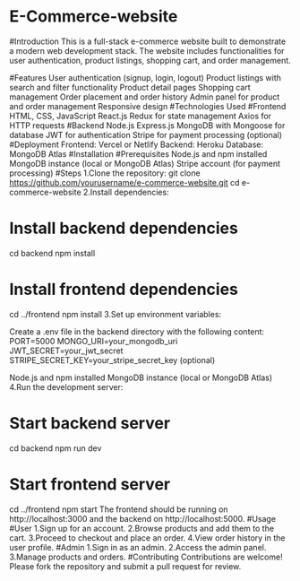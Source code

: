 # E-Commerce-website
#Introduction
This is a full-stack e-commerce website built to demonstrate a modern web development stack. The website includes functionalities for user authentication, product listings, shopping cart, and order management.

#Features
User authentication (signup, login, logout)
Product listings with search and filter functionality
Product detail pages
Shopping cart management
Order placement and order history
Admin panel for product and order management
Responsive design
#Technologies Used
#Frontend
HTML, CSS, JavaScript
React.js
Redux for state management
Axios for HTTP requests
#Backend
Node.js
Express.js
MongoDB with Mongoose for database
JWT for authentication
Stripe for payment processing (optional)
#Deployment
Frontend: Vercel or Netlify
Backend: Heroku
Database: MongoDB Atlas
#Installation
#Prerequisites
Node.js and npm installed
MongoDB instance (local or MongoDB Atlas)
Stripe account (for payment processing)
#Steps
1.Clone the repository:
git clone https://github.com/yourusername/e-commerce-website.git
cd e-commerce-website
2.Install dependencies:
# Install backend dependencies
cd backend
npm install

# Install frontend dependencies
cd ../frontend
npm install
3.Set up environment variables:

Create a .env file in the backend directory with the following content:
PORT=5000
MONGO_URI=your_mongodb_uri
JWT_SECRET=your_jwt_secret
STRIPE_SECRET_KEY=your_stripe_secret_key (optional)

Node.js and npm installed
MongoDB instance (local or MongoDB Atlas)
4.Run the development server:
# Start backend server
cd backend
npm run dev

# Start frontend server
cd ../frontend
npm start
The frontend should be running on http://localhost:3000 and the backend on http://localhost:5000.
#Usage
#User
1.Sign up for an account.
2.Browse products and add them to the cart.
3.Proceed to checkout and place an order.
4.View order history in the user profile.
#Admin
1.Sign in as an admin.
2.Access the admin panel.
3.Manage products and orders.
#Contributing
Contributions are welcome! Please fork the repository and submit a pull request for review.
